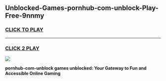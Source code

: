 
## Unblocked-Games-pornhub-com-unblock-Play-Free-9nnmy
<h3>
<a href="https://premium76.site?title=pornhub-com-unblock&ref=23A">CLICK TO PLAY</a></h3>
<hr>

<h3>
<a href="https://premium76.site?title=pornhub-com-unblock&ref=23A">CLICK 2 PLAY</a>
  
</h3>

<a href="https://premium76.site?title=pornhub-com-unblock&ref=23A"><img src="https://clearcache.store/games.png"></a>


**pornhub-com-unblock games unblocked: Your Gateway to Fun and Accessible Online Gaming**
